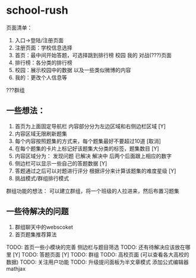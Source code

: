 # school-rush

页面清单：
1. 入口->登陆/注册页面
2. 注册页面：学校信息选择
3. 首页：最中间开始答题，可选择跳到排行榜 校园 我的 对战(???)页面
4. 排行榜：各分类的排行榜
5. 校园：展示校园中的数据 以及一些类似微博的内容
6. 我的：更改个人信息等


???群组


## 一些想法：
1. 首页为上面固定导航栏 内容部分分为左边区域和右侧边栏区域 [Y]
2. 内容区域无限刷新题集
3. 每个内容按照题集的方式来，每个题集最好不要超过10道 [取消]
4. 在每个题集的卡片上标记好该题集大分类的标签，题集数目 [Y]
5. 内容区域分为： 发现问题 已解决 解决中 后两个后面跟上相应的数字
6. 侧边栏可以显示一些自己的答题数据 [Y]
7. 答题通过之后可以对题进行评分 根据评分来计算该题集的难度星级 [Y]
8. 挑战模式/群组排行模式

群组功能的想法： 可以建立群组，将一个班级的人拉进来，然后布置习题集

## 一些待解决的问题
1. 群组聊天中的webscoket
2. 首页题集推荐算法


TODO: 首页一些小模块的完善 侧边栏与题目筛选 
TODO: 还有待解决应该放在哪里 [Y]
TODO: 答题页面 [Y]
TODO: 群组
TODO: 高校页面 (可以查看各大高校的数据)
TODO: 关注用户功能
TODO: 升级提问面板为半文章模式 添加公式编辑器mathjax